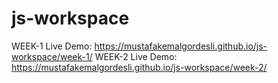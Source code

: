 # js-workspace

WEEK-1 Live Demo: https://mustafakemalgordesli.github.io/js-workspace/week-1/
WEEK-2 Live Demo: https://mustafakemalgordesli.github.io/js-workspace/week-2/

